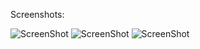 Screenshots:

![ScreenShot](https://i.imgur.com/n61dMKr.png)
![ScreenShot](https://i.imgur.com/WMNIu5P.png)
![ScreenShot](https://i.imgur.com/kzLPBdZ.png)
